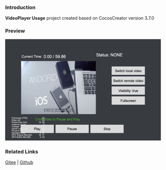 ### Introduction

**VideoPlayer Usage** project created based on CocosCreator version 3.7.0

### Preview
![image](../../../image/202203/2022030207.jpg)

### Related Links
[Gitee](https://gitee.com/mirrors_cocos-creator/example-cases/tree/v2.4.3/assets/cases/02_ui/09_videoplayer) | [Github](https://github.com/cocos-creator/example-cases/tree/v2.4.3/assets/cases/02_ui/09_videoplayer)